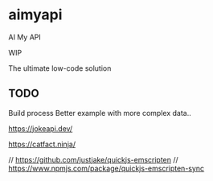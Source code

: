# aimyapi
AI My API

WIP

The ultimate low-code solution

## TODO

Build process
Better example with more complex data..


https://jokeapi.dev/

https://catfact.ninja/


// https://github.com/justjake/quickjs-emscripten
// https://www.npmjs.com/package/quickjs-emscripten-sync
